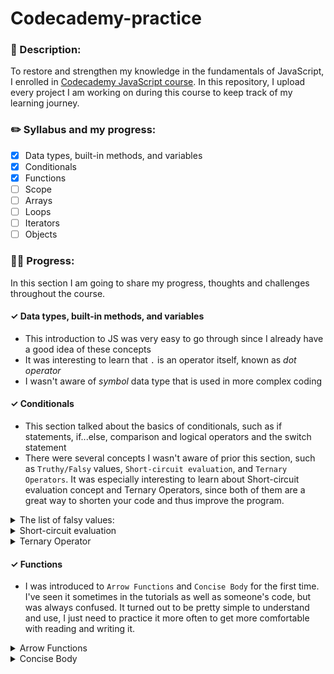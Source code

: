 # Codecademy-practice
### 📝 Description:

To restore and strengthen my knowledge in the fundamentals of JavaScript, I enrolled in [Codecademy JavaScript course](https://www.codecademy.com/learn/introduction-to-javascript). In this repository, I upload every project I am working on during this course to keep track of my learning journey.

### ✏️ Syllabus and my progress:
- [X] Data types, built-in methods, and variables
- [X] Conditionals
- [X] Functions
- [ ] Scope
- [ ] Arrays
- [ ] Loops
- [ ] Iterators
- [ ] Objects

### 💪🏼 Progress:

In this section I am going to share my progress, thoughts and challenges throughout the course.

#### ✓  Data types, built-in methods, and variables
- This introduction to JS was very easy to go through since I already have a good idea of these concepts
- It was interesting to learn that `.` is an operator itself, known as <em>dot operator</em>
- I wasn't aware of <em>symbol</em> data type that is used in more complex coding

#### ✓  Conditionals
- This section talked about the basics of conditionals, such as if statements, if...else, comparison and logical operators and the switch statement
- There were several concepts I wasn't aware of prior this section, such as `Truthy/Falsy` values, `Short-circuit evaluation`, and `Ternary Operators`. It was especially interesting to learn about Short-circuit evaluation concept and Ternary Operators, since both of them are a great way to shorten your code and thus improve the program. 

<details>
 <summary>The list of falsy values:</summary>
 
- `0`
- Empty strings like `""` or `''`
- `null` (represents no value at all)
- `undefined`(declared variable lacks a value)
- `NaN`

 </details>
<details>
 <summary>Short-circuit evaluation</summary>
Instead of writing the following code👇

```
let username = '';
let defaultName;
if (username) {
  defaultName = username;
} else {
  defaultName = 'Stranger';
}
```
You can shorten it by using short-circuit evaluation 👇

```
let username = '';
let defaultName = username || 'Stranger';
```
</details>

<details>
 <summary>Ternary Operator</summary>
Instead of writing the following code👇

```
let favoritePhrase = 'Love That!';

if (favoritePhrase === 'Love That!') {
  console.log('I love that!');
} else {
  console.log("I don't love that!");
}
```
You can shorten it by using ternary operators 👇

```
let favoritePhrase = 'Love That!';
favoritePhrase === 'Love That!' ? console.log('I love that!') : console.log("I don't love that!");
```
</details>

#### ✓  Functions
- I was introduced to `Arrow Functions` and `Concise Body` for the first time. I've seen it sometimes in the tutorials as well as someone's code, but was always confused. It turned out to be pretty simple to understand and use, I just need to practice it more often to get more comfortable with reading and writing it.
<details>
 <summary>Arrow Functions</summary>
Instead of writing the following code👇

```
const plantNeedsWater = function(day) {
  if (day === 'Wednesday') {
    return true;
  } else {
    return false;
  }
};
```
You can shorten it by using arrow function 👇

```
const plantNeedsWater = (day) => {
  if (day === 'Wednesday') {
    return true;
  } else {
    return false;
  }
};
```
</details>

<details>
 <summary>Concise Body</summary>
Code example from MDN, breaking down step by step each technique👇

```
// Traditional Anonymous Function
(function (a) {
  return a + 100;
});

// Arrow Function Break Down

// 1. Remove the word "function" and place arrow between the argument and opening body bracket
(a) => {
  return a + 100;
};

// 2. Remove the body braces and word "return" — the return is implied.
(a) => a + 100;

// 3. Remove the argument parentheses
a => a + 100;
```
</details>
